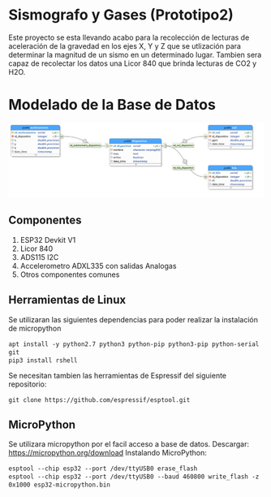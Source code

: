 # Sismografo y Gases (Prototipo2)
Este proyecto se esta llevando acabo para la recolección de lecturas de aceleración de la gravedad
en los ejes X, Y y Z que se utlización para determinar la magnitud de un sismo en un determinado lugar.
Tambien sera capaz de recolectar los datos una Licor 840 que brinda lecturas de CO2 y H2O.

# Modelado de la Base de Datos

![PROFIT!](/resources/esquema.png)

## Componentes
1. ESP32 Devkit V1
2. Licor 840
3. ADS115 I2C
4. Accelerometro ADXL335 con salidas Analogas
4. Otros componentes comunes

## Herramientas de Linux
Se utilizaran las siguientes dependencias para poder realizar la instalación de micropython
```
apt install -y python2.7 python3 python-pip python3-pip python-serial git
pip3 install rshell
```
Se necesitan tambien las herramientas de Espressif del siguiente repositorio:
```
git clone https://github.com/espressif/esptool.git
```

## MicroPython
Se utilizara micropython por el facil acceso a base de datos.
Descargar: https://micropython.org/download
Instalando MicroPython:
```
esptool --chip esp32 --port /dev/ttyUSB0 erase_flash
esptool --chip esp32 --port /dev/ttyUSB0 --baud 460800 write_flash -z 0x1000 esp32-micropython.bin
```